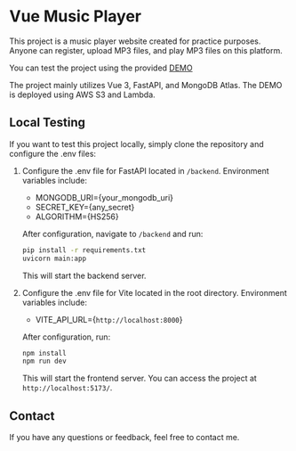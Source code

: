 # Vue Music Player

This project is a music player website created for practice purposes. Anyone can register, upload MP3 files, and play MP3 files on this platform.

You can test the project using the provided [DEMO](http://de-test-music.com.s3-website-ap-northeast-1.amazonaws.com/)

The project mainly utilizes Vue 3, FastAPI, and MongoDB Atlas. The DEMO is deployed using AWS S3 and Lambda.

## Local Testing

If you want to test this project locally, simply clone the repository and configure the .env files:

1. Configure the .env file for FastAPI located in `/backend`.
   Environment variables include:

   - MONGODB_URI={your_mongodb_uri}
   - SECRET_KEY={any_secret}
   - ALGORITHM={HS256}

   After configuration, navigate to `/backend` and run:

   ```bash
   pip install -r requirements.txt
   uvicorn main:app
   ```

   This will start the backend server.

2. Configure the .env file for Vite located in the root directory.
   Environment variables include:

   - VITE_API_URL={`http://localhost:8000`}

   After configuration, run:

   ```bash
   npm install
   npm run dev
   ```

   This will start the frontend server. You can access the project at `http://localhost:5173/`.

## Contact

If you have any questions or feedback, feel free to contact me.
